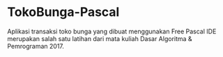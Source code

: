 # TokoBunga-Pascal
Aplikasi transaksi toko bunga yang dibuat menggunakan Free Pascal IDE merupakan salah satu latihan dari mata kuliah Dasar Algoritma & Pemrograman 2017.
